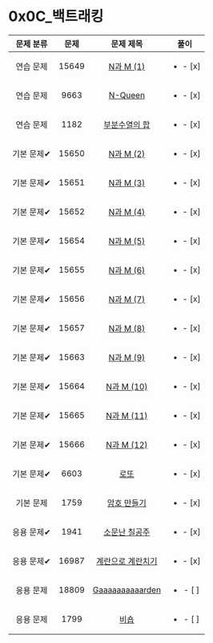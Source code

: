 # 0x0C_백트래킹
| 문제 분류 | 문제 | 문제 제목 | 풀이 |
| :--: | :--: | :--: | :--: |
| 연습 문제 | 15649 | [N과 M (1)](https://www.acmicpc.net/problem/15649) | <ul><li>- [x] </li></ul> |
| 연습 문제 | 9663 | [N-Queen](https://www.acmicpc.net/problem/9663) | <ul><li>- [x] </li></ul> |
| 연습 문제 | 1182 | [부분수열의 합](https://www.acmicpc.net/problem/1182) | <ul><li>- [x] </li></ul> |
| 기본 문제✔ | 15650 | [N과 M (2)](https://www.acmicpc.net/problem/15650) | <ul><li>- [x] </li></ul> |
| 기본 문제✔ | 15651 | [N과 M (3)](https://www.acmicpc.net/problem/15651) | <ul><li>- [x] </li></ul> |
| 기본 문제✔ | 15652 | [N과 M (4)](https://www.acmicpc.net/problem/15652) | <ul><li>- [x] </li></ul> |
| 기본 문제✔ | 15654 | [N과 M (5)](https://www.acmicpc.net/problem/15654) | <ul><li>- [x] </li></ul> |
| 기본 문제✔ | 15655 | [N과 M (6)](https://www.acmicpc.net/problem/15655) | <ul><li>- [x] </li></ul> |
| 기본 문제✔ | 15656 | [N과 M (7)](https://www.acmicpc.net/problem/15656) | <ul><li>- [x] </li></ul> |
| 기본 문제✔ | 15657 | [N과 M (8)](https://www.acmicpc.net/problem/15657) | <ul><li>- [x] </li></ul> |
| 기본 문제✔ | 15663 | [N과 M (9)](https://www.acmicpc.net/problem/15663) | <ul><li>- [x] </li></ul> |
| 기본 문제✔ | 15664 | [N과 M (10)](https://www.acmicpc.net/problem/15664) | <ul><li>- [x] </li></ul> |
| 기본 문제✔ | 15665 | [N과 M (11)](https://www.acmicpc.net/problem/15665) | <ul><li>- [x] </li></ul> |
| 기본 문제✔ | 15666 | [N과 M (12)](https://www.acmicpc.net/problem/15666) | <ul><li>- [x] </li></ul> |
| 기본 문제✔ | 6603 | [로또](https://www.acmicpc.net/problem/6603) | <ul><li>- [x] </li></ul> |
| 기본 문제 | 1759 | [암호 만들기](https://www.acmicpc.net/problem/1759) | <ul><li>- [x] </li></ul> |
| 응용 문제✔ | 1941 | [소문난 칠공주](https://www.acmicpc.net/problem/1941) | <ul><li>- [x] </li></ul> |
| 응용 문제✔ | 16987 | [계란으로 계란치기](https://www.acmicpc.net/problem/16987) | <ul><li>- [x] </li></ul> |
| 응용 문제 | 18809 | [Gaaaaaaaaaarden](https://www.acmicpc.net/problem/18809) | <ul><li>- [ ] </li></ul> |
| 응용 문제 | 1799 | [비숍](https://www.acmicpc.net/problem/1799) | <ul><li>- [ ] </li></ul> |
